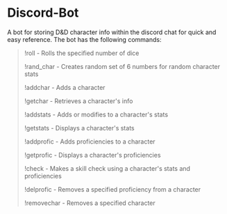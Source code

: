 # Discord-Bot
A bot for storing D&D character info within the discord chat for quick and easy reference. The bot has the following commands:
>!roll - Rolls the specified number of dice
>
>!rand_char - Creates random set of 6 numbers for random character stats
>
>!addchar - Adds a character
>
>!getchar - Retrieves a character's info
>
>!addstats - Adds or modifies to a character's stats
>
>!getstats - Displays a character's stats
>
>!addprofic - Adds proficiencies to a character
>
>!getprofic - Displays a character's proficiencies
>
>!check - Makes a skill check using a character's stats and proficiencies
>
>!delprofic - Removes a specified proficiency from a character
>
>!removechar - Removes a specified character
